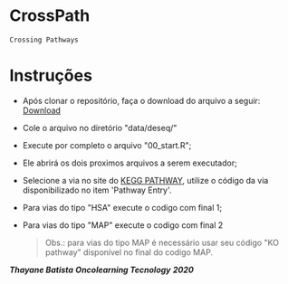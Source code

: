 # CrossPath
    Crossing Pathways

# Instruções 
- Após clonar o repositório, faça o download do arquivo a seguir:
    [Download](https://drive.google.com/file/d/1OJZnXrjhvUwIa7-6VvUk7j_-yvnmmq7U/view?usp=sharing)
- Cole o arquivo no diretório "data/deseq/"

- Execute por completo o arquivo "00_start.R"; 
- Ele abrirá os dois proximos arquivos a serem executador; 

- Selecione a via no site do [KEGG PATHWAY](https://www.genome.jp/kegg/pathway.html), utilize o código da via disponibilizado no item 'Pathway Entry'.
- Para vias do tipo "HSA" execute o codigo com final 1;
- Para vias do tipo "MAP" execute o codigo com final 2
    > Obs.: para vias do tipo MAP é necessário usar seu código "KO pathway" disponível no final do codigo MAP.

***Thayane Batista***
***Oncolearning Tecnology***
***2020***
